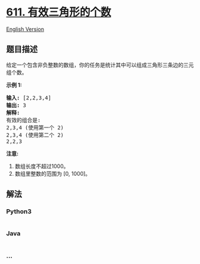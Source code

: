 # [611. 有效三角形的个数](https://leetcode-cn.com/problems/valid-triangle-number)

[English Version](https://github.com/yanglr/leetcode-ac/blob/master/assets/0600-0699/0611.Valid%20Triangle%20Number/README_EN.md)

## 题目描述

<!-- 这里写题目描述 -->

<p>给定一个包含非负整数的数组，你的任务是统计其中可以组成三角形三条边的三元组个数。</p>

<p><strong>示例 1:</strong></p>

<pre>
<strong>输入:</strong> [2,2,3,4]
<strong>输出:</strong> 3
<strong>解释:</strong>
有效的组合是: 
2,3,4 (使用第一个 2)
2,3,4 (使用第二个 2)
2,2,3
</pre>

<p><strong>注意:</strong></p>

<ol>
	<li>数组长度不超过1000。</li>
	<li>数组里整数的范围为 [0, 1000]。</li>
</ol>


## 解法

<!-- 这里可写通用的实现逻辑 -->

<!-- tabs:start -->

### **Python3**

<!-- 这里可写当前语言的特殊实现逻辑 -->

```python

```

### **Java**

<!-- 这里可写当前语言的特殊实现逻辑 -->

```java

```

### **...**

```

```

<!-- tabs:end -->
